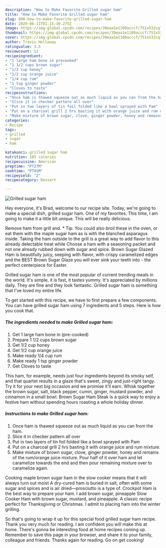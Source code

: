 ```yaml
---
description: "How to Make Favorite Grilled sugar ham"
title: "How to Make Favorite Grilled sugar ham"
slug: 888-how-to-make-favorite-grilled-sugar-ham
date: 2020-06-11T01:15:30.275Z
image: https://img-global.cpcdn.com/recipes/39eaa1e1109acccf/751x532cq70/grilled-sugar-ham-recipe-main-photo.jpg
thumbnail: https://img-global.cpcdn.com/recipes/39eaa1e1109acccf/751x532cq70/grilled-sugar-ham-recipe-main-photo.jpg
cover: https://img-global.cpcdn.com/recipes/39eaa1e1109acccf/751x532cq70/grilled-sugar-ham-recipe-main-photo.jpg
author: Travis Holloway
ratingvalue: 3.5
reviewcount: 12
recipeingredient:
- "1 large ham bone in precooked"
- "1 1/2 cups brown sugar"
- "1/2 cup honey"
- "1/2 cup orange juice"
- "1/4 cup rum"
- "1 tsp ginger powder"
- "Cloves to taste"
recipeinstructions:
- "Once ham is thawed squeeze out as much liquid as you can from the ham."
- "Slice it in checker pattern all over"
- "Put in two layers of tin foil folded like a bowl sprayed with Pam"
- "Put on a charcoal grill 2 hrs basting it with orange juice and rum mixture."
- "Make mixture of brown sugar, clove, ginger powder, honey and remains of the rum/orange juice mixture. Pour half of it over ham and let caramelize towards the end and then pour remaining mixture over to caramelize again."
categories:
- Recipe
tags:
- grilled
- sugar
- ham

katakunci: grilled sugar ham 
nutrition: 103 calories
recipecuisine: American
preptime: "PT27M"
cooktime: "PT45M"
recipeyield: "2"
recipecategory: Dessert

---
```



![Grilled sugar ham](https://img-global.cpcdn.com/recipes/39eaa1e1109acccf/751x532cq70/grilled-sugar-ham-recipe-main-photo.jpg)

Hey everyone, it's Brad, welcome to our recipe site. Today, we're going to make a special dish, grilled sugar ham. One of my favorites. This time, I am going to make it a little bit unique. This will be really delicious.

Remove ham from grill and. * Tip: You could also broil these in the oven, or eat them with the maple sugar ham as is with the blanched asparagus inside. Taking the ham outside to the grill is a great way to add flavor to this already delectable treat while Choose a ham with a seasoning packet and not one already rubbed down with sugar and spice. Brown Sugar Glazed Ham is beautifully juicy, seeping with flavor, with crispy caramelized edges and the BEST Brown Sugar Glaze you will ever sink your teeth into - the perfect centerpiece for Easter.

Grilled sugar ham is one of the most popular of current trending meals in the world. It's simple, it is fast, it tastes yummy. It's appreciated by millions daily. They are fine and they look fantastic. Grilled sugar ham is something that I've loved my entire life.


To get started with this recipe, we have to first prepare a few components. You can have grilled sugar ham using 7 ingredients and 5 steps. Here is how you cook that.

<!--inarticleads1-->

##### The ingredients needed to make Grilled sugar ham:

1. Get 1 large ham bone in (pre-cooked)
1. Prepare 1 1/2 cups brown sugar
1. Get 1/2 cup honey
1. Get 1/2 cup orange juice
1. Make ready 1/4 cup rum
1. Make ready 1 tsp ginger powder
1. Get Cloves to taste


This ham, for example, needs just four ingredients beyond its smoky self, and that quartet results in a glaze that&#39;s sweet, zingy and just-right tangy. Try it for your next big occasion and we promise it&#39;ll earn. Whisk together the brown sugar, salt, black pepper, cumin, ginger, mustard powder, and cinnamon in a small bowl. Brown Sugar Ham Steak is a quick way to enjoy a festive ham without spending hours roasting a whole holiday dinner. 

<!--inarticleads2-->

##### Instructions to make Grilled sugar ham:

1. Once ham is thawed squeeze out as much liquid as you can from the ham.
1. Slice it in checker pattern all over
1. Put in two layers of tin foil folded like a bowl sprayed with Pam
1. Put on a charcoal grill 2 hrs basting it with orange juice and rum mixture.
1. Make mixture of brown sugar, clove, ginger powder, honey and remains of the rum/orange juice mixture. Pour half of it over ham and let caramelize towards the end and then pour remaining mixture over to caramelize again.


Cooking maple brown sugar ham in the slow cooker means that it will always turn out moist A dry-cured ham is buried in salt, often with some sugar and spices and is air dried—prosciutto is a type of. Crockpot Ham is the best way to prepare your ham. I add brown sugar, pineapple Slow Cooker Ham with brown sugar, mustard, and pineapple. A classic recipe perfect for Thanksgiving or Christmas. I admit to placing ham into the winter grilling. 

So that's going to wrap it up for this special food grilled sugar ham recipe. Thank you very much for reading. I am confident you will make this at home. There's gonna be interesting food at home recipes coming up. Remember to save this page in your browser, and share it to your family, colleague and friends. Thanks again for reading. Go on get cooking!
